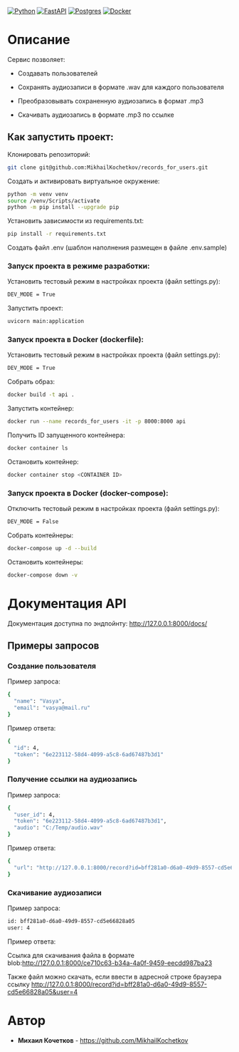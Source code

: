 [![Python](https://img.shields.io/badge/python-3670A0?style=for-the-badge&logo=python&logoColor=ffdd54)](https://www.python.org/)
[![FastAPI](https://img.shields.io/badge/FastAPI-005571?style=for-the-badge&logo=fastapi)](https://fastapi.tiangolo.com/)
[![Postgres](https://img.shields.io/badge/postgres-%23316192.svg?style=for-the-badge&logo=postgresql&logoColor=white)](https://www.postgresql.org/)
[![Docker](https://img.shields.io/badge/docker-%230db7ed.svg?style=for-the-badge&logo=docker&logoColor=white)](https://www.docker.com/)


# Описание
Сервис позволяет:

* Создавать пользователей

* Сохранять аудиозаписи в формате .wav для каждого пользователя

* Преобразовывать сохраненную аудиозапись в формат .mp3

* Скачивать аудиозапись в формате .mp3 по ссылке

## Как запустить проект:

Клонировать репозиторий:
```bash
git clone git@github.com:MikhailKochetkov/records_for_users.git
```

Создать и активировать виртуальное окружение:
```bash
python -m venv venv
source /venv/Scripts/activate
python -m pip install --upgrade pip
```

Установить зависимости из requirements.txt:
```bash
pip install -r requirements.txt
```

Создать файл .env (шаблон наполнения размещен в файле .env.sample)

### Запуск проекта в режиме разработки:

Установить тестовый режим в настройках проекта (файл settings.py):
```bash
DEV_MODE = True
```

Запустить проект:
```bash
uvicorn main:application
```

### Запуск проекта в Docker (dockerfile):

Установить тестовый режим в настройках проекта (файл settings.py):
```bash
DEV_MODE = True
```

Собрать образ:
```bash
docker build -t api .
```

Запустить контейнер:
```bash
docker run --name records_for_users -it -p 8000:8000 api
```

Получить ID запущенного контейнера:
```bash
docker container ls
```

Остановить контейнер:
```bash
docker container stop <CONTAINER ID>
```

### Запуск проекта в Docker (docker-compose):

Отключить тестовый режим в настройках проекта (файл settings.py):
```bash
DEV_MODE = False
```

Собрать контейнеры:
```bash
docker-compose up -d --build
```

Остановить контейнеры:
```bash
docker-compose down -v
```

# Документация API
Документация доступна по эндпойнту:  http://127.0.0.1:8000/docs/

## Примеры запросов

### Создание пользователя

Пример запроса:
```bash
{
  "name": "Vasya",
  "email": "vasya@mail.ru"
}
```

Пример ответа:
```bash
{
  "id": 4,
  "token": "6e223112-58d4-4099-a5c8-6ad67487b3d1"
}
```

### Получение ссылки на аудиозапись

Пример запроса:
```bash
{
  "user_id": 4,
  "token": "6e223112-58d4-4099-a5c8-6ad67487b3d1",
  "audio": "C:/Temp/audio.wav"
}
```

Пример ответа:
```bash
{
  "url": "http://127.0.0.1:8000/record?id=bff281a0-d6a0-49d9-8557-cd5e66828a05&user=4"
}
```

### Скачивание аудиозаписи

Пример запроса:
```bash
id: bff281a0-d6a0-49d9-8557-cd5e66828a05
user: 4
```

Пример ответа:

Ссылка для скачивания файла в формате blob:http://127.0.0.1:8000/ce710c63-b34a-4a0f-9459-eecdd987ba23

Также файл можно скачать, если ввести в адресной строке браузера ссылку http://127.0.0.1:8000/record?id=bff281a0-d6a0-49d9-8557-cd5e66828a05&user=4

# Автор

* **Михаил Кочетков** - https://github.com/MikhailKochetkov
